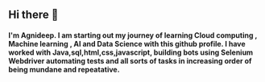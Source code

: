 <h2>Hi there 👋</h2>

<h4>I'm Agnideep. I am starting out my journey of learning Cloud computing , Machine learning , AI and Data Science with this github profile. I have worked with Java,sql,html,css,javascript, building bots using Selenium Webdriver automating tests and all sorts of tasks in increasing order of being mundane and repeatative.</h4>

<!--
**AgnideepSarkar/AgnideepSarkar** is a ✨ _special_ ✨ repository because its `README.md` (this file) appears on your GitHub profile.

   
 

- 🔭 I’m currently working on ...
- 🌱 I’m currently learning ...
- 👯 I’m looking to collaborate on ...
- 🤔 I’m looking for help with ...
- 💬 Ask me about ...
- 📫 How to reach me: ...
- 😄 Pronouns: ...
- ⚡ Fun fact: ...
-->
